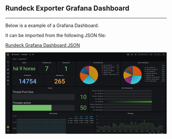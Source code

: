 ## Rundeck Exporter Grafana Dashboard
---

Below is a example of a Grafana Dashboard. 

It can be imported from the following JSON file:

[Rundeck Grafana Dashboard JSON](Rundeck-Dashboard.json)

![Rundeck-Grafana-Dashboard](Rundeck-Grafana-Dashboard.png)
